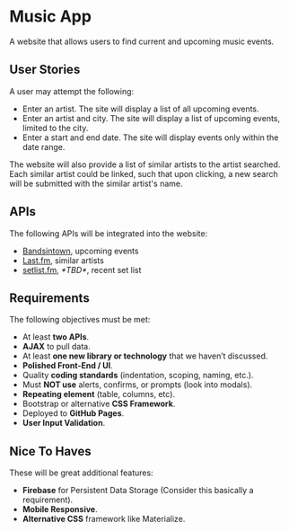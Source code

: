 # Music App

A website that allows users to find current and upcoming music events.

## User Stories
A user may attempt the following:
- Enter an artist.  The site will display a list of all upcoming events.
- Enter an artist and city.  The site will display a list of upcoming events, limited to the city.
- Enter a start and end date.  The site will display events only within the date range.

The website will also provide a list of similar artists to the artist searched.  Each similar artist could be linked, such that upon clicking, a new search will be submitted with the similar artist's name.

## APIs
The following APIs will be integrated into the website:
- [Bandsintown](https://app.swaggerhub.com/apis/Bandsintown/PublicAPI/3.0.0), upcoming events
- [Last.fm](https://www.last.fm/api), similar artists
- [setlist.fm](https://api.setlist.fm/docs/1.0/index.html), *\*TBD\**, recent set list

## Requirements
The following objectives must be met:
- At least **two APIs**.
- **AJAX** to pull data.
- At least **one new library or technology** that we haven’t discussed.
- **Polished Front-End / UI**.
- Quality **coding standards** (indentation, scoping, naming, etc.).
- Must **NOT use** alerts, confirms, or prompts (look into modals).
- **Repeating element** (table, columns, etc).
- Bootstrap or alternative **CSS Framework**.
- Deployed to **GitHub Pages**.
- **User Input Validation**.

## Nice To Haves
These will be great additional features:
- **Firebase** for Persistent Data Storage (Consider this basically a requirement).
- **Mobile Responsive**.
- **Alternative CSS** framework like Materialize.

